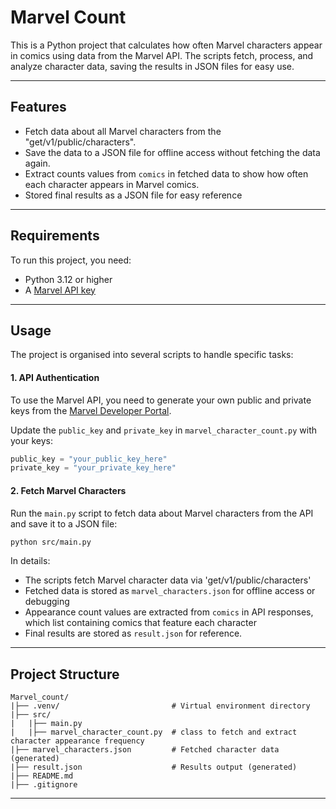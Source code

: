 # Marvel Count

This is a Python project that calculates how often Marvel characters appear in comics using data from the Marvel API. The scripts fetch, process, and analyze character data, saving the results in JSON files for easy use.

---

## Features

- Fetch data about all Marvel characters from the "get/v1/public/characters".
- Save the data to a JSON file for offline access without fetching the data again.
- Extract counts values from `comics` in fetched data to show how often each character appears in Marvel comics.
- Stored final results as a JSON file for easy reference

---

## Requirements

To run this project, you need:

- Python 3.12 or higher
- A [Marvel API key](https://developer.marvel.com/)

---

## Usage

The project is organised into several scripts to handle specific tasks:

#### 1. API Authentication

To use the Marvel API, you need to generate your own public and private keys from the [Marvel Developer Portal](https://developer.marvel.com/).

Update the `public_key` and `private_key` in `marvel_character_count.py` with your keys:
```python
public_key = "your_public_key_here"
private_key = "your_private_key_here"
```

#### 2. Fetch Marvel Characters

Run the `main.py` script to fetch data about Marvel characters from the API and save it to a JSON file:
```bash
python src/main.py
```

In details:

- The scripts fetch Marvel character data via 'get/v1/public/characters'
- Fetched data is stored as `marvel_characters.json` for offline access or debugging
- Appearance count values are extracted from `comics` in API responses, which list containing comics that feature each character
- Final results are stored as `result.json` for reference.

---

## Project Structure
```
Marvel_count/
|├── .venv/                         # Virtual environment directory
|├── src/
|   |├── main.py            
|   |├── marvel_character_count.py  # class to fetch and extract character appearance frequency
|├── marvel_characters.json         # Fetched character data (generated)
|├── result.json                    # Results output (generated)
|├── README.md
|├── .gitignore
```

---

